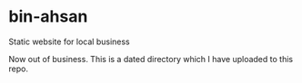 # bin-ahsan

Static website for local business

Now out of business. This is a dated directory which I have uploaded to this repo. 
